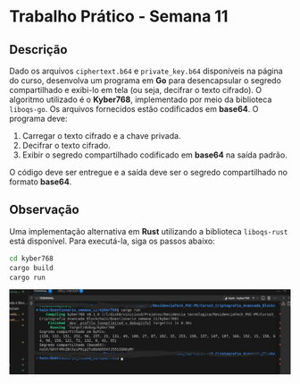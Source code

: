 # Trabalho Prático - Semana 11

## Descrição

Dado os arquivos `ciphertext.b64` e `private_key.b64` disponíveis na página do curso, desenvolva um programa em **Go** para desencapsular o segredo compartilhado e exibi-lo em tela (ou seja, decifrar o texto cifrado). O algoritmo utilizado é o **Kyber768**, implementado por meio da biblioteca `liboqs-go`. Os arquivos fornecidos estão codificados em **base64**. O programa deve:

1. Carregar o texto cifrado e a chave privada.
2. Decifrar o texto cifrado.
3. Exibir o segredo compartilhado codificado em **base64** na saída padrão.

O código deve ser entregue e a saída deve ser o segredo compartilhado no formato **base64**.

## Observação

Uma implementação alternativa em **Rust** utilizando a biblioteca `liboqs-rust` está disponível. Para executá-la, siga os passos abaixo:

```bash
cd kyber768
cargo build
cargo run
```

![terminal](./terminal.jpeg)
